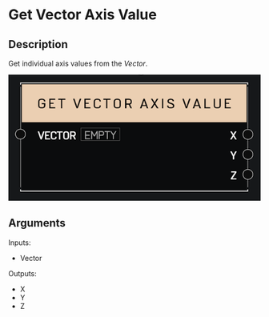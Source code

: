 # Get Vector Axis Value

## Description

Get individual axis values from the _Vector_.

![Get Vector Axis Value](../../.gitbook/assets/images/scripting/math/get-vector-axis-value.png)

## Arguments

Inputs:

* Vector

Outputs:

* X
* Y
* Z

